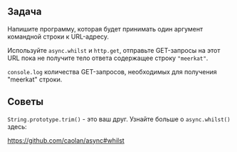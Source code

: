 ## Задача

Напишите программу, которая будет принимать один аргумент командной строки к URL-адресу.

Используйте `async.whilst` и `http.get`, отправьте GET-запросы на этот URL пока не получите
тело ответа содержащее строку `"meerkat"`.

`сonsole.log` количества GET-запросов, необходимых для получения "meerkat" строки.

## Советы

`String.prototype.trim()` - это ваш друг.
Узнайте больше о `async.whilst()` здесь:

  https://github.com/caolan/async#whilst
